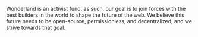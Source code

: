 Wonderland is an activist fund, as such, our goal is to join forces with the best builders in the world to shape the future of the web. We believe this future needs to be open-source, permissionless, and decentralized, and we strive towards that goal.